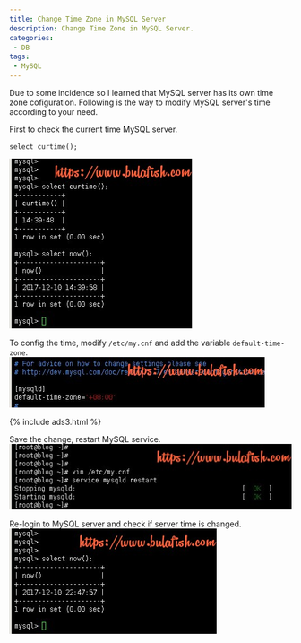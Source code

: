 ```yaml
---
title: Change Time Zone in MySQL Server
description: Change Time Zone in MySQL Server.
categories:
 - DB
tags:
 - MySQL
---
```


Due to some incidence so I learned  that MySQL server has its own time zone cofiguration.  Following is the way to modify MySQL server's time according to your need.

First to check the current time MySQL server.
```mysql
select curtime();
```
![mysql](/assets/images/mysql-time-1.jpg)

To config the time, modify `/etc/my.cnf` and add the variable `default-time-zone`.  
![mysql](/assets/images/mysql-time-2.jpg)

{% include ads3.html %}

Save the change, restart MySQL service.  
![mysql](/assets/images/mysql-time-3.jpg)

Re-login to MySQL server and check if server time is changed.  
![mysql](/assets/images/mysql-time-4.jpg)

